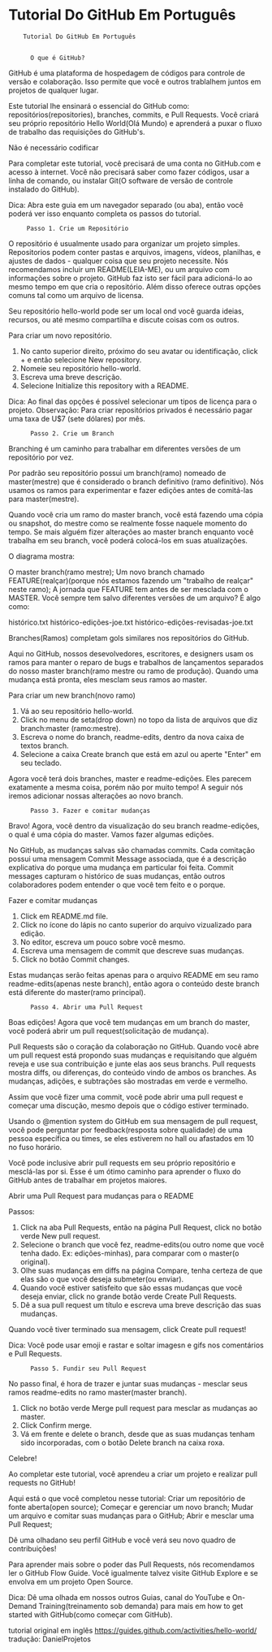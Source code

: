 # Tutorial Do GitHub Em Português

        Tutorial Do GitHub Em Português


          O que é GitHub?

 GitHub é uma plataforma de hospedagem de códigos para controle
de versão e colaboração. Isso permite que você e outros trablalhem
juntos em projetos de qualquer lugar.

 Este tutorial lhe ensinará o essencial do GitHub como:
repositórios(repositories), branches, commits, e Pull Requests.
Você criará seu próprio repositório Hello World(Olá Mundo) e
aprenderá a puxar o fluxo de trabalho das requisições do
GitHub's.


   Não é necessário codificar

 Para completar este tutorial, você precisará de uma conta no
GitHub.com e acesso à internet.
 Você não precisará saber como fazer códigos, usar a linha de 
comando, ou instalar Git(O software de versão de controle instalado
do GitHub).

 Dica: Abra este guia em um navegador separado (ou aba), então você
poderá ver isso enquanto completa os passos do tutorial.


         Passo 1. Crie um Repositório
   
 O repositório é usualmente usado para organizar um projeto simples.
Repositorios podem conter pastas e arquivos, imagens, vídeos, 
planilhas, e ajustes de dados - qualquer coisa que seu projeto
necessite. Nós recomendamos incluir um README(LEIA-ME), ou um 
arquivo com informações sobre o projeto. GitHub faz isto ser fácil
para adicioná-lo ao mesmo tempo em que cria o repositório. 
Além disso oferece outras opções comuns tal como um arquivo de
licensa.

 Seu repositório hello-world pode ser um local ond você guarda
ideias, recursos, ou até mesmo compartilha e discute coisas com
os outros.

   Para criar um novo repositório.

 1. No canto superior direito, próximo do seu avatar ou 
identificação, click + e então selecione New repository.
 2. Nomeie seu repositório hello-world.
 3. Escreva uma breve descrição.
 4. Selecione Initialize this repository with a README.

Dica: Ao final das opções é possível selecionar um tipos de licença
para o projeto.
Observação: Para criar repositórios privados é necessário pagar
uma taxa de U$7 (sete dólares) por mês.

 
          Passo 2. Crie um Branch

 Branching é um caminho para trabalhar em diferentes versões de um
repositório por vez.

 Por padrão seu repositório possui um branch(ramo) nomeado de 
master(mestre) que é considerado o branch definitivo
(ramo definitivo). Nós usamos os ramos para experimentar e fazer
edições antes de comitá-las para master(mestre).

  Quando você cria um ramo do master branch, você está fazendo uma
cópia ou snapshot, do mestre como se realmente fosse naquele momento
 do tempo. Se mais alguém fizer alterações ao master branch enquanto
 você trabalha em seu branch, você poderá colocá-los em suas
atualizações.

  O diagrama mostra:

 O master branch(ramo mestre);
 Um novo branch chamado FEATURE(realçar)(porque nós estamos 
fazendo um "trabalho de realçar" neste ramo);
 A jornada que FEATURE tem antes de ser mesclada com o MASTER. 
Você sempre tem salvo diferentes versões de um arquivo?
 É algo como:
  
 histórico.txt
 histórico-edições-joe.txt
 histórico-edições-revisadas-joe.txt

 Branches(Ramos) completam gols similares nos repositórios do 
GitHub.

 Aqui no GitHub, nossos desevolvedores, escritores, e designers usam
os ramos para manter o reparo de bugs e trabalhos de lançamentos
separados do nosso master branch(ramo mestre ou ramo de produção).
 Quando uma mudança está pronta, eles mesclam seus ramos ao master.

 Para criar um new branch(novo ramo)

 1. Vá ao seu repositório hello-world.
 2. Click no menu de seta(drop down) no topo da lista de arquivos
que diz branch:master (ramo:mestre).
 3. Escreva o nome do branch, readme-edits, dentro da nova
caixa de textos branch.
 4. Selecione a caixa Create branch que está em azul ou aperte
"Enter" em seu teclado.

  Agora você terá dois branches, master e readme-edições. Eles
parecem exatamente a mesma coisa, porém não por muito tempo! A 
seguir nós iremos adicionar nossas alterações ao novo branch.


          Passo 3. Fazer e comitar mudanças

 Bravo! Agora, você dentro da visualização do seu branch
readme-edições, o qual é uma cópia do master. Vamos fazer algumas
edições.

 No GitHub, as mudanças salvas são chamadas commits. Cada 
comitação possui uma mensagem Commit Message associada, que é a 
descrição explicativa do porque uma mudança em particular foi 
feita. Commit messages capturam o histórico de suas mudanças, então
outros colaboradores podem entender o que você tem feito e o 
porque.

  Fazer e comitar mudanças

 1. Click em README.md file.
 2. Click no ícone do lápis no canto superior do arquivo vizualizado para edição.
 3. No editor, escreva um pouco sobre você mesmo.
 4. Escreva uma mensagem de commit que descreve suas mudanças.
 5. Click no botão Commit changes.

 Estas mudanças serão feitas apenas para o arquivo README em seu
ramo readme-edits(apenas neste branch), então agora o conteúdo
deste branch está diferente do master(ramo principal).

          Passo 4. Abrir uma Pull Request  
 
 Boas edições! Agora que você tem mudanças em um branch do master,
você poderá abrir um pull request(solicitação de mudança).

 Pull Requests são o coração da colaboração no GitHub. Quando você
abre um pull request está propondo suas mudanças e requisitando que
alguém reveja e use sua contribuição e junte elas aos seus branchs.
Pull requests mostra diffs, ou diferenças, do conteúdo vindo de
ambos os branches. As mudanças, adições, e subtrações são mostradas
em verde e vermelho.

 Assim que você fizer uma commit, você pode abrir uma pull request
e começar uma discução, mesmo depois que o código estiver 
terminado.

 Usando o @mention system do GitHub em sua mensagem de pull 
request, você pode perguntar por feedback(resposta sobre qualidade) de uma pessoa específica ou times, se eles estiverem
no hall ou afastados em 10 no fuso horário.

 Você pode inclusive abrir pull requests em seu próprio repositório
e mesclá-las por si. Esse é um ótimo caminho para aprender o fluxo
do GitHub antes de trabalhar em projetos maiores.

  Abrir uma Pull Request para mudanças para o README

 Passos:
 1. Click na aba Pull Requests, então na página Pull Request, click
no botão verde New pull request.
 2. Selecione o branch que você fez, readme-edits(ou outro nome que
você tenha dado. Ex: edições-minhas), para comparar com o master(o
original).
 3. Olhe suas mudanças em diffs na página Compare, tenha certeza
de que elas são o que você deseja submeter(ou enviar).
 4. Quando você estiver satisfeito que são essas mudanças que você
deseja enviar, click no grande botão verde Create Pull Requests.
 5. Dê a sua pull request um título e escreva uma breve descrição
das suas mudanças.

 Quando você tiver terminado sua mensagem, click Create pull
 request!

 Dica: Você pode usar emoji e rastar e soltar imagesn e gifs nos 
comentários e Pull Requests.

 
          Passo 5. Fundir seu Pull Request

 No passo final, é hora de trazer e juntar suas mudanças - mesclar
seus ramos readme-edits no ramo master(master branch).
 1. Click no botão verde Merge pull request para mesclar as 
mudanças ao master.
 2. Click Confirm merge.
 3. Vá em frente e delete o branch, desde que as suas mudanças
tenham sido incorporadas, com o botão Delete branch na caixa roxa.
 

 Celebre!

 Ao completar este tutorial, você aprendeu a criar um projeto e 
realizar pull requests no GitHub!

 Aqui está o que você completou nesse tutorial:
 Criar um repositório de fonte aberta(open source);
 Começar e gerenciar um novo branch;
 Mudar um arquivo e comitar suas mudanças para o GitHub;
 Abrir e mesclar uma Pull Request;

 Dê uma olhadano seu perfil GitHub e você verá seu novo quadro
de contribuições!


 Para aprender mais sobre o poder das Pull Requests, nós 
recomendamos ler o GitHub Flow Guide. Você igualmente talvez visite
 GitHub Explore e se envolva em um projeto Open Source.

 Dica: Dê uma olhada em nossos outros Guias, canal do YouTube e
On-Demand Training(treinamento sob demanda) para mais em how to 
get started with GitHub(como começar com GitHub).


tutorial original em inglês https://guides.github.com/activities/hello-world/
tradução: DanielProjetos
 
